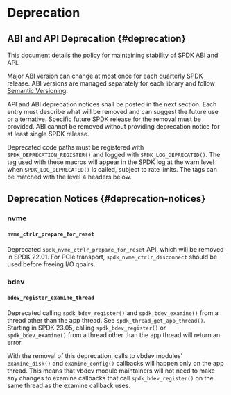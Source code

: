 # Deprecation

## ABI and API Deprecation {#deprecation}

This document details the policy for maintaining stability of SPDK ABI and API.

Major ABI version can change at most once for each quarterly SPDK release.
ABI versions are managed separately for each library and follow [Semantic Versioning](https://semver.org/).

API and ABI deprecation notices shall be posted in the next section.
Each entry must describe what will be removed and can suggest the future use or alternative.
Specific future SPDK release for the removal must be provided.
ABI cannot be removed without providing deprecation notice for at least single SPDK release.

Deprecated code paths must be registered with `SPDK_DEPRECATION_REGISTER()` and logged with
`SPDK_LOG_DEPRECATED()`. The tag used with these macros will appear in the SPDK
log at the warn level when `SPDK_LOG_DEPRECATED()` is called, subject to rate limits.
The tags can be matched with the level 4 headers below.

## Deprecation Notices {#deprecation-notices}

### nvme

#### `nvme_ctrlr_prepare_for_reset`

Deprecated `spdk_nvme_ctrlr_prepare_for_reset` API, which will be removed in SPDK 22.01.
For PCIe transport, `spdk_nvme_ctrlr_disconnect` should be used before freeing I/O qpairs.

### bdev

#### `bdev_register_examine_thread`

Deprecated calling `spdk_bdev_register()` and `spdk_bdev_examine()` from a thread other than the
app thread. See `spdk_thread_get_app_thread()`. Starting in SPDK 23.05, calling
`spdk_bdev_register()` or `spdk_bdev_examine()` from a thread other than the app thread will return
an error.

With the removal of this deprecation, calls to vbdev modules' `examine_disk()` and
`examine_config()` callbacks will happen only on the app thread. This means that vbdev module
maintainers will not need to make any changes to examine callbacks that call `spdk_bdev_register()`
on the same thread as the examine callback uses.
